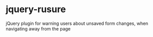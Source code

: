 jquery-rusure
=============

jQuery plugin for warning users about unsaved form changes, when navigating away from the page
